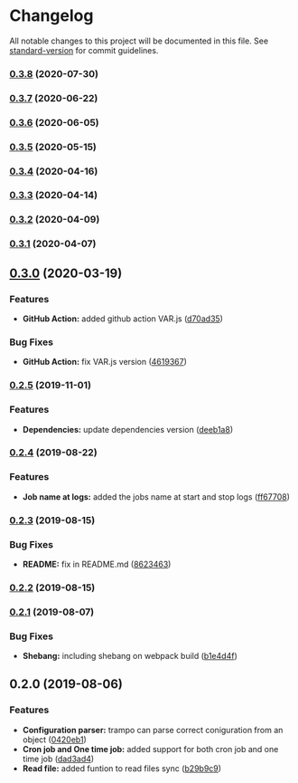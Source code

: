 # Changelog

All notable changes to this project will be documented in this file. See [standard-version](https://github.com/conventional-changelog/standard-version) for commit guidelines.

### [0.3.8](https://github.com/MutterPedro/trampo/compare/v0.3.7...v0.3.8) (2020-07-30)

### [0.3.7](https://github.com/MutterPedro/trampo/compare/v0.3.6...v0.3.7) (2020-06-22)

### [0.3.6](https://github.com/MutterPedro/trampo/compare/v0.3.5...v0.3.6) (2020-06-05)

### [0.3.5](https://github.com/MutterPedro/trampo/compare/v0.3.4...v0.3.5) (2020-05-15)

### [0.3.4](https://github.com/MutterPedro/trampo/compare/v0.3.3...v0.3.4) (2020-04-16)

### [0.3.3](https://github.com/MutterPedro/trampo/compare/v0.3.2...v0.3.3) (2020-04-14)

### [0.3.2](https://github.com/MutterPedro/trampo/compare/v0.3.1...v0.3.2) (2020-04-09)

### [0.3.1](https://github.com/MutterPedro/trampo/compare/v0.3.0...v0.3.1) (2020-04-07)

## [0.3.0](https://github.com/MutterPedro/trampo/compare/v0.2.5...v0.3.0) (2020-03-19)


### Features

* **GitHub Action:** added github action VAR.js ([d70ad35](https://github.com/MutterPedro/trampo/commit/d70ad35091ff8f08d102ede1ff3dff0e755294ae))


### Bug Fixes

* **GitHub Action:** fix VAR.js version ([4619367](https://github.com/MutterPedro/trampo/commit/4619367140a0dc920473aefa949e05d1c2dec8a0))

### [0.2.5](https://github.com/MutterPedro/trampo/compare/v0.2.4...v0.2.5) (2019-11-01)


### Features

* **Dependencies:** update dependencies version ([deeb1a8](https://github.com/MutterPedro/trampo/commit/deeb1a8))

### [0.2.4](https://github.com/MutterPedro/trampo/compare/v0.2.3...v0.2.4) (2019-08-22)


### Features

* **Job name at logs:** added the jobs name at start and stop logs ([ff67708](https://github.com/MutterPedro/trampo/commit/ff67708))

### [0.2.3](https://github.com/MutterPedro/trampo/compare/v0.2.2...v0.2.3) (2019-08-15)


### Bug Fixes

* **README:** fix in README.md ([8623463](https://github.com/MutterPedro/trampo/commit/8623463))

### [0.2.2](https://github.com/MutterPedro/trampo/compare/v0.2.1...v0.2.2) (2019-08-15)

### [0.2.1](https://github.com/MutterPedro/trampo/compare/v0.2.0...v0.2.1) (2019-08-07)


### Bug Fixes

* **Shebang:** including shebang on webpack build ([b1e4d4f](https://github.com/MutterPedro/trampo/commit/b1e4d4f))

## 0.2.0 (2019-08-06)


### Features

* **Configuration parser:** trampo can parse correct coniguration from an object ([0420eb1](https://github.com/MutterPedro/trampo/commit/0420eb1))
* **Cron job and One time job:** added support for both cron job and one time job ([dad3ad4](https://github.com/MutterPedro/trampo/commit/dad3ad4))
* **Read file:** added funtion to read files sync ([b29b9c9](https://github.com/MutterPedro/trampo/commit/b29b9c9))
